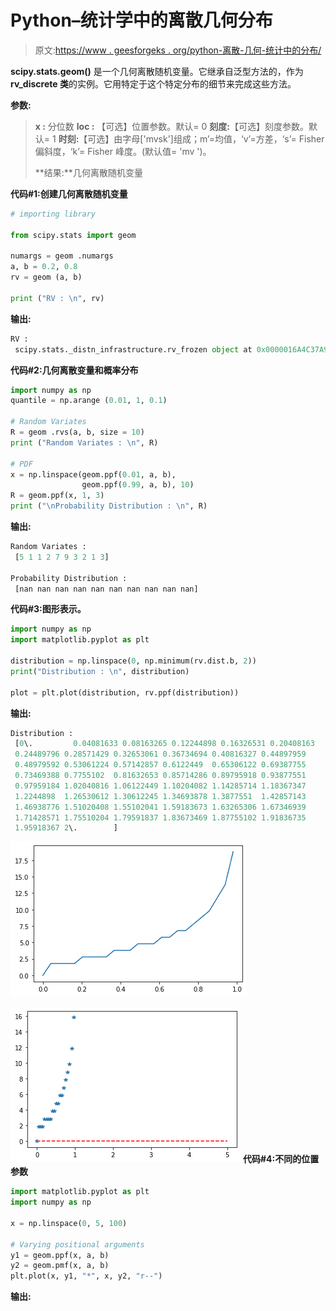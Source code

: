 # Python–统计学中的离散几何分布

> 原文:[https://www . geesforgeks . org/python-离散-几何-统计中的分布/](https://www.geeksforgeeks.org/python-discrete-geometric-distribution-in-statistics/)

**scipy.stats.geom()** 是一个几何离散随机变量。它继承自泛型方法的，作为 **rv_discrete 类**的实例。它用特定于这个特定分布的细节来完成这些方法。

**参数:**

> **x :** 分位数
> **loc :** 【可选】位置参数。默认= 0
> **刻度:**【可选】刻度参数。默认= 1
> **时刻:**【可选】由字母['mvsk']组成；m’=均值，‘v’=方差，‘s’= Fisher 偏斜度，‘k’= Fisher 峰度。(默认值= 'mv ')。
> 
> **结果:**几何离散随机变量

**代码#1:创建几何离散随机变量**

```py
# importing library

from scipy.stats import geom 

numargs = geom .numargs 
a, b = 0.2, 0.8
rv = geom (a, b) 

print ("RV : \n", rv)  
```

**输出:**

```py
RV : 
 scipy.stats._distn_infrastructure.rv_frozen object at 0x0000016A4C37A988

```

**代码#2:几何离散变量和概率分布**

```py
import numpy as np 
quantile = np.arange (0.01, 1, 0.1) 

# Random Variates 
R = geom .rvs(a, b, size = 10) 
print ("Random Variates : \n", R) 

# PDF 
x = np.linspace(geom.ppf(0.01, a, b),
                geom.ppf(0.99, a, b), 10)
R = geom.ppf(x, 1, 3)
print ("\nProbability Distribution : \n", R) 
```

**输出:**

```py
Random Variates : 
 [5 1 1 2 7 9 3 2 1 3]

Probability Distribution : 
 [nan nan nan nan nan nan nan nan nan nan]

```

**代码#3:图形表示。**

```py
import numpy as np 
import matplotlib.pyplot as plt 

distribution = np.linspace(0, np.minimum(rv.dist.b, 2)) 
print("Distribution : \n", distribution) 

plot = plt.plot(distribution, rv.ppf(distribution)) 
```

**输出:**

```py
Distribution : 
 [0\.         0.04081633 0.08163265 0.12244898 0.16326531 0.20408163
 0.24489796 0.28571429 0.32653061 0.36734694 0.40816327 0.44897959
 0.48979592 0.53061224 0.57142857 0.6122449  0.65306122 0.69387755
 0.73469388 0.7755102  0.81632653 0.85714286 0.89795918 0.93877551
 0.97959184 1.02040816 1.06122449 1.10204082 1.14285714 1.18367347
 1.2244898  1.26530612 1.30612245 1.34693878 1.3877551  1.42857143
 1.46938776 1.51020408 1.55102041 1.59183673 1.63265306 1.67346939
 1.71428571 1.75510204 1.79591837 1.83673469 1.87755102 1.91836735
 1.95918367 2\.        ]

```

![](img/9aba36dfbf494207db59e1527c216aed.png)

![](img/8e976a4f4d5581f0566ce72584b969b1.png)
**代码#4:不同的位置参数**

```py
import matplotlib.pyplot as plt 
import numpy as np 

x = np.linspace(0, 5, 100) 

# Varying positional arguments 
y1 = geom.ppf(x, a, b) 
y2 = geom.pmf(x, a, b) 
plt.plot(x, y1, "*", x, y2, "r--") 
```

**输出:**